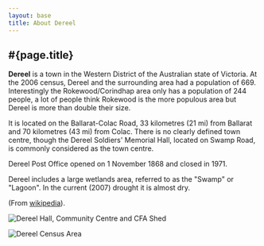 ```yaml
---
layout: base
title: About Dereel
---
```


## #{page.title}

**Dereel** is a town in the Western District of the Australian state of Victoria.
At the 2006 census, Dereel and the surrounding area had a population of 669.
Interestingly the Rokewood/Corindhap area only has a population of 244 people,
a lot of people think Rokewood is the more populous area but Dereel is more
than double their size.

It is located on the Ballarat-Colac Road, 33 kilometres (21 mi) from Ballarat
and 70 kilometres (43 mi) from Colac. There is no clearly defined town centre,
though the Dereel Soldiers' Memorial Hall, located on Swamp Road, is
commonly considered as the town centre.

Dereel Post Office opened on 1 November 1868 and closed in 1971.

Dereel includes a large wetlands area, referred to as the "Swamp" or "Lagoon".
In the current (2007) drought it is almost dry.

(From [wikipedia](http://en.wikipedia.org/wiki/Dereel,_Victoria)).

![Dereel Hall, Community Centre and CFA Shed](http://upload.wikimedia.org/wikipedia/commons/thumb/6/61/Dereel_Soldiers_Memorial_Hall_and_CFA_shed.jpeg/640px-Dereel_Soldiers_Memorial_Hall_and_CFA_shed.jpeg)

![Dereel Census Area](http://dereel.com.au/wp-content/uploads/2010/07/dereelcensusarea.png)
